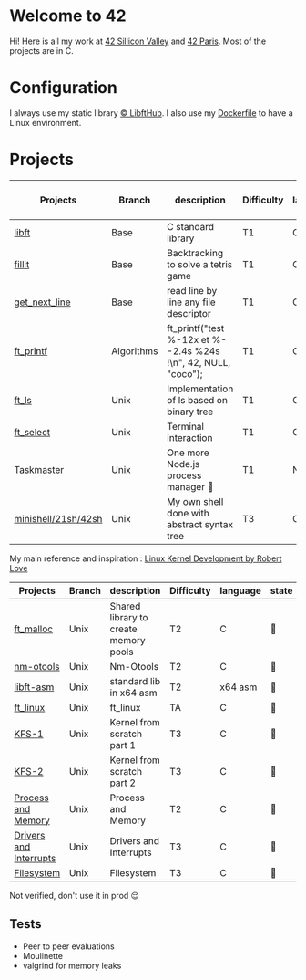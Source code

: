 
# Welcome to 42

Hi! Here is all my work at [42 Sillicon Valley](https://www.42.us.org/) and [42 Paris](https://www.42.fr/). Most of the projects are in C.
# Configuration
I always use my static library [© LibftHub](/libfthub).
I also use my [Dockerfile](/docker_config/Dockerfile) to have a Linux environment.

# Projects

| Projects | Branch | description | Difficulty | language | mark / 100 |
|--|--|--|--|--|--|
| [libft](/projects/libft) | Base | C standard library | T1 |C | 125 |
| [fillit](/projects/fillit) | Base |Backtracking to solve a tetris game | T1 | C |:100: |
| [get_next_line](/projects/get_next_line) | Base | read line by line any file descriptor | T1 | C | 125 |
| [ft_printf](/projects/ft_printf) | Algorithms | ft_printf("test %-12x et %--2.4s %24s !\n", 42, NULL, "coco"); | T1 | C |:100: |
| [ft_ls](/projects/ft_ls) | Unix | Implementation of ls based on binary tree | T1 | C |:100: |
| [ft_select](/projects/ft_select) | Unix | Terminal interaction | T1 | C |:100: |
| [Taskmaster](/projects/taskmaster) | Unix | One more Node.js process manager 🔖 | T1 | Node js |:100: |
| [minishell/21sh/42sh](/projects/minishell_21sh_42sh) | Unix |  My own shell done with abstract syntax tree |  T3 | C |:100: |

My main reference and inspiration : [Linux Kernel Development by Robert Love](https://www.amazon.fr/Linux-Kernel-Development-Robert-Love/dp/0672329468)

| Projects | Branch |  description | Difficulty | language | state |
|--|--|--|--|--|--|
| [ft_malloc](/projects/ft_malloc) | Unix | Shared library to create memory pools | T2 | C |:construction_worker: |
| [nm-otools](/projects/nm-tools) | Unix | Nm-Otools | T2 | C |:construction_worker: |
| [libft-asm](/projects/libft-asm) | Unix | standard lib in x64 asm | T2 | x64 asm |:construction_worker: |
| [ft_linux](/projects/ft_linux) | Unix | ft_linux | TA | C |:construction_worker: |
| [KFS-1](/projects/little-penguin-1) | Unix | Kernel from scratch part 1 | T3 | C |:construction_worker: |
| [KFS-2](/projects/little-penguin-1) | Unix | Kernel from scratch part 2 | T3 | C |:construction_worker: |
| [Process and Memory](/projects/libft-asm) | Unix | Process and Memory | T2 | C |:construction_worker: |
| [Drivers and Interrupts](/projects/libft-asm) | Unix | Drivers and Interrupts | T3 | C |:construction_worker: |
| [Filesystem](/projects/Filesystem) | Unix | Filesystem | T3 | C |:construction_worker: |

Not verified, don't use it in prod :relieved:

## Tests
- Peer to peer evaluations
- Moulinette
- valgrind for memory leaks


